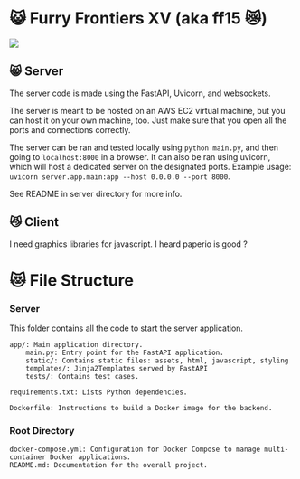 # 😺 Furry Frontiers XV (aka ff15 😿)

[<img src="https://i.ibb.co/RTyPwJM/upscaled.png">](https://furryfrontiers.com/)

## 😸 Server

The server code is made using the FastAPI, Uvicorn, and websockets.

The server is meant to be hosted on an AWS EC2 virtual machine, but you can host it on your own machine, too. Just make sure that you open all the ports and connections correctly.

The server can be ran and tested locally using `python main.py`, and then going to `localhost:8000` in a browser. It can also be ran using uvicorn, which will host a dedicated server on the designated ports. Example usage: `uvicorn server.app.main:app --host 0.0.0.0 --port 8000`.

See README in server directory for more info.

## 😼 Client 

I need graphics libraries for javascript. I heard paperio is good ?


# 😻 File Structure

### Server

This folder contains all the code to start the server application.

    app/: Main application directory.
        main.py: Entry point for the FastAPI application.
        static/: Contains static files: assets, html, javascript, styling
        templates/: Jinja2Templates served by FastAPI
        tests/: Contains test cases.

    requirements.txt: Lists Python dependencies.

    Dockerfile: Instructions to build a Docker image for the backend.

### Root Directory

    docker-compose.yml: Configuration for Docker Compose to manage multi-container Docker applications.
    README.md: Documentation for the overall project.